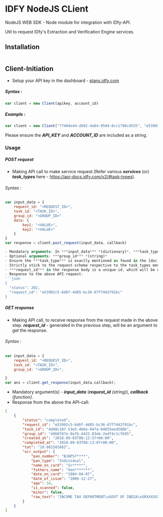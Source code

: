 # IDFY NodeJS CLient
NodeJS WEB SDK - Node module for integration with IDfy-API.

Util to request IDfy's Extraction and Verification Engine services.

## Installation

```bash


```

## Client-Initiation

- Setup your API key in the dashboard - [plans.idfy.com](plans.idfy.com)


##### Syntax :
```javascript
var client = new Client(apikey, account_id)
```
##### Example :
```javascript
var client = new Client("77484e44-db92-4a64-9584-0cc1798cd555", "e53992c5-6d6f-4d85-bc36-07f7442f91bc");
```
Please ensure the ***API_KEY*** and ***ACCOUNT_ID*** are included as a string.

### Usage

##### POST request
- Making API call to make service request.(Refer various ***services*** (or) ***task_types*** here - https://api-docs.idfy.com/v2/#task-types).

###### Syntax :
```javascript
var input_data = {
    request_id: "<REQUEST_ID>",
    task_id: "<TASK_ID>",
    group_id: "<GROUP_ID>"
    data: {
        key1: "<VALUE>",
        key2: "<VALUE>"
    }
}
var response = client.post_request(input_data, callback)

- Mandatory arguments: In ***input_data*** *(dictionary)*, ***task_type*** *(string)*, ***task_id*** *(string)*, ***data*** *(dictionary)*,  ***callback*** *(function)*
- Optional arguments: ***group_id*** *(string)*
- Ensure the ***task_type*** is exactly mentioned as found in the [doc](https://api-docs.idfy.com/v2/#task-types).
- Strictly stick to the request-schema respective to the task_types mentioned in the [doc](https://api-docs.idfy.com/v2/#task-types).
- ***request_id*** in the response body is a unique-id, which will be used to query the response of the api-call.
- Response to the above API-request:
```json
{
  "status": 202, 
  "request_id": "e53992c5-6d6f-4d85-bc36-07f7442f91bc"
}
```


##### **GET response**
- Making API call, to receive response from the request made in the above step. ***request_id*** - generated in the previous step, will be an argument to get the response.

###### Syntax :
```javascript
var input_data = {
    request_id: "<REQUEST_ID>",
    task_id: "<TASK_ID>",
    group_id: "<GROUP_ID>",

}
var ans = client.get_response(input_data,callback);
```

- Mandatory argument(s) - ***input_data*** (***request_id*** *(string)*), ***callback*** *(function)*.
- Response from the above the API-call:
```json
[
    {
        "status": "completed",
        "request_id": "e53992c5-6d6f-4d85-bc36-07f7442f91bc",
        "task_id": "4d48c187-53e5-4b6e-947a-04655eed588b",
        "group_id": "d468f87e-8e7b-4422-83eb-2edf4c1cfb95",
        "created_at": "2018-09-03T08:12:57+00:00",
        "completed_at": "2018-09-03T08:13:07+00:00",
        "tat": "10.081501662",
        "ocr_output": {
            "pan_number": "BJAPS7****",
            "pan_type": "Individual",
            "name_on_card": "Sr*****",
            "fathers_name": "Ven*******",
            "date_on_card": "1984-04-07",
            "date_of_issue": "2006-12-27",
            "age": 34,
            "is_scanned": false,
            "minor": false,
            "raw_text": "INCOME TAX DEPARTMENT\nGOVT OF INDIA\nSRXXXXXXX G V\nVEN********\n07/04/1984\nPermanent Account Number\nBJAPSXXXX\nSignature\n"
        }
    }
]            
```
                    